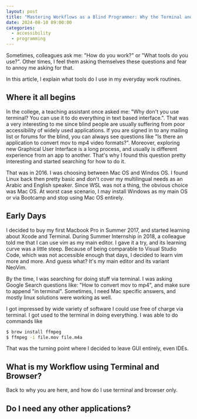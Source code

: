 ```yaml
---
layout: post
title: "Mastering Workflows as a Blind Programmer: Why the Terminal and Browser are All I Need"
date: 2024-08-10 09:00:00
categories:
  - accessibility
  - programming
---
```


Sometimes, colleagues ask me: "How do you work?" or "What tools do you use?".
Other times, I feel them asking themselves these questions and fear to annoy me asking for that.

In this article, I explain what tools do I use in my everyday work routines.

## Where it all begins

In the college, a teaching assistant once asked me: "Why don't you use terminal? You can use it to do everything in text based interface.".
That was a very interesting to me since blind people are usually suffering from poor accessibility of widely used applications.
If you are signed in to any mailing list or forums for the blind, you can always see questions like "Is there an application to convert mov to mp4 video formats?".
Moreover, exploring new Graphical User Interface is a long process, and usually is different experience from an app to another.
That's why I found this question pretty interesting and started searching for how to do it.

That was in 2016.
I was choosing between Mac OS and Windos OS.
I found Linux back then pretty basic and don't cover my multilingual needs as an Arabic and English speaker.
Since WSL was not a thing, the obvious choice was Mac OS.
At worst case scenario, I may install Windows as my main OS or via Bootcamp and stop using Mac OS entirely.

## Early Days

I decided to buy my first Macbook Pro in Summer 2017, and started learning about Xcode and Terminal.
During Summer Internship in 2018, a colleague told me that I can use vim as my main editor.
I gave it a try, and its learning curve was a little steep.
Because of being comparable to Visual Studio Code, which was not accessible enough that days, I decided to learn vim more and more.
And guess what? It's my main editor and its variant NeoVim.

By the time, I was searching for doing stuff via terminal.
I was asking Google Search questions like: "How to convert mov to mp4", and make sure to append "in terminal".
Sometimes, I need Mac specific answers, and mostly linux solutions were working as well.

I got impressed by wide variety of software I could use free of charge via terminal.
I got used to the terminal in doing everything.
I was able to do commands like
```bash
$ brew install ffmpeg
$ ffmpeg -i file.mov file.m4a
```
That was the turning point where I decided to leave GUI entirely, even IDEs.

## What is my Workflow using Terminal and Browser?

Back to why you are here, and how do I use terminal and browser only.

## Do I need any other applications?



